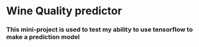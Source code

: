 # Wine Quality predictor

### This mini-project is used to test my ability to use tensorflow to make a prediction model

